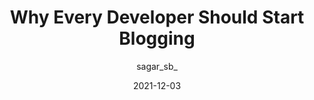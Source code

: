 ---
author: sagar_sb_
date: 2021-12-03
publisher: thepracticaldev
tags:
  - writing
  - meta
target_url: https://dev.to/sagarbarapatre/why-every-developer-should-start-blogging-26j0
title: Why Every Developer Should Start Blogging
---